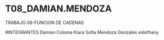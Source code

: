# T08_DAMIAN.MENDOZA
TRABAJO 08-FUNCION DE CADENAS

#INTEGRANTES
Damian Coloma Kiara Sofia
Mendoza Gonzales estefhany
